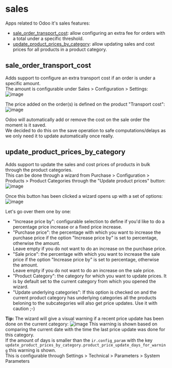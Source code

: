 # sales
Apps related to Odoo it's sales features:
- [sale_order_transport_cost](#sale_order_transport_cost): allow configuring an extra fee for orders with a total under a specific threshold.
- [update_product_prices_by_category](#update_product_prices_by_category): allow updating sales and cost prices for all products in a product category.

## sale_order_transport_cost
Adds support to configure an extra transport cost if an order is under a specific amount.<br/>
The amount is configurable under Sales > Configuration > Settings:
![image](https://user-images.githubusercontent.com/6352350/164000581-e1694047-95eb-4521-bd58-20db31846644.png)


The price added on the order(s) is defined on the product "Transport cost":
![image](https://user-images.githubusercontent.com/6352350/164000250-9a535e0a-2270-418c-907d-012001e602a1.png)

Odoo will automatically add or remove the cost on the sale order the moment is it saved.<br/>
We decided to do this on the save operation to safe computations/delays as we only need it to update automatically once really.


## update_product_prices_by_category
Adds support to update the sales and cost prices of products in bulk through the product categories.<br/>
This can be done through a wizard from Purchase > Configuration > Products > Product Categories through the "Update product prices" button:
![image](https://user-images.githubusercontent.com/6352350/172580961-5478e5a6-b723-4221-80be-83198967d7b7.png)

Once this button has been clicked a wizard opens up with a set of options:
![image](https://user-images.githubusercontent.com/6352350/172582123-e57f9af9-0d85-4dab-8144-47e186da2080.png)

Let's go over them one by one:
- "Increase price by": configurable selection to define if you'd like to do a percentage price increase or a fixed price increase.
- "Purchase price": the percentage with which you want to increase the purchase price if the option "Increase price by" is set to percentage, otherwise the amount.<br/> Leave empty if you do not want to do an increase on the purchase price.
- "Sale price": the percentage with which you want to increase the sale price if the option "Increase price by" is set to percentage, otherwise the amount.<br/>Leave empty if you do not want to do an increase on the sale price.
- "Product Category": the category for which you want to update prices. It is by default set to the current category from which you opened the wizard.
- "Update underlying categories": If this option is checked on and the current product category has underlying categories all the products beloning to the subcategories will also get price updates. Use it with caution ;-)


**Tip:** The wizard will give a visual warning if a recent price update has been done on the current category:
![image](https://user-images.githubusercontent.com/6352350/172582335-f8dafb31-2657-455d-8558-fe97d24ac893.png)
This warning is shown based on comparing the current date with the time the last price update was done for this category.<br/>
If the amount of days is smaller than the `ir.config_param` with the key `update_product_prices_by_category.product_price_update_days_for_warning` this warning is shown.<br/>
This is configurable through Settings > Technical > Parameters > System Parameters
